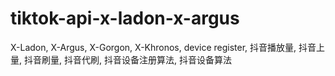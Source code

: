 # tiktok-api-x-ladon-x-argus
X-Ladon, X-Argus, X-Gorgon, X-Khronos, device register, 抖音播放量, 抖音上量, 抖音刷量, 抖音代刷, 抖音设备注册算法, 抖音设备算法
